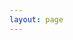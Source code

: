 ```yaml
---
layout: page
---
```


<script setup>
import {
  VPTeamPage,
  VPTeamPageTitle,
  VPTeamMembers
} from 'vitepress/theme'

const members = [
  {
    avatar: 'https://github.com/That411Guy.png',
    name: 'Michael H',
    title: 'Founder: GameServerHosting',
    links: [
      { icon: 'discord', link: 'https://discord.gg/gsh' },
      { icon: 'x', link: 'https://twitter.com/GameServersHub' },
      { icon: 'facebook', link: 'https://www.facebook.com/people/Gameservershub/61559304243890/' },
      { icon: 'instagram', link: 'https://www.instagram.com/gameservershub/' },
      { icon: 'github', link: 'https://github.com/ServersHub' },
    ]
  },
  {
    avatar: 'https://github.com/MxLNinjaz.png',
    name: 'Josh F',
    title: 'Founder: GameServerHosting',
    links: [
      { icon: 'discord', link: 'https://discord.gg/gsh' },
      { icon: 'x', link: 'https://twitter.com/GameServersHub' },
      { icon: 'facebook', link: 'https://www.facebook.com/people/Gameservershub/61559304243890/' },
      { icon: 'instagram', link: 'https://www.instagram.com/gameservershub/' },
      { icon: 'github', link: 'https://github.com/ServersHub' },
    ]
  },
  {
    avatar: 'https://github.com/GameServersHub.png',
    name: 'Samuel D',
    title: 'Founder: GameServersHub',
    links: [
      { icon: 'discord', link: 'https://discord.gg/gsh' },
      { icon: 'x', link: 'https://twitter.com/GameServersHub' },
      { icon: 'facebook', link: 'https://www.facebook.com/people/Gameservershub/61559304243890/' },
      { icon: 'instagram', link: 'https://www.instagram.com/gameservershub/' },
      { icon: 'github', link: 'https://github.com/ServersHub' },
    ]
  },
]
</script>

<VPTeamPage>
  <VPTeamPageTitle>
    <template #title>
      Our Team
    </template>
    <template #lead>
      Michael Harrison – The head master behind game server rentals
When he's not barking orders or conducting military-style drills for optimal server performance, Michael Harrison, our fearless leader, is busy making sure every byte and bit is in perfect alignment. A former military veteran and a proud father, Michael's precision and discipline ensure that our servers are always battle-ready. As the founder and creator behind Dedicated Game Server Rentals, his knack for transforming war strategies into server management techniques is legendary. He’s the reason our servers can handle anything from a small skirmish to a full-scale gaming war.

Fun Fact: Michael once tried to teach his servers to march in formation. While they didn't quite get it, they did manage to stay perfectly synchronized. Mission accomplished!
<br><br>
Josh Fowler – The Tech Whisperer
Josh Fowler is the tech genius behind the scenes, making sure everything runs smoother than a greased lightning bolt. If there's a tech issue, Josh doesn't just fix it – he befriends it, negotiates a peace treaty, and convinces it to work better than ever before. With a toolkit that includes a soldering iron and a can-do attitude, Josh is our go-to guy for anything with a circuit board.

Fun Fact: Josh once built a server out of spare parts from his old microwave and a vintage 90s Walkman. It ran like a charm, though it did occasionally play Spice Girls songs at random intervals.
<br><br>
Samuel Davis – The Gaming Guru
Samuel Davis, the original founder and creator behind GameServersHub, is our resident gaming aficionado who knows the gaming world inside and out. If there's a new game, Samuel has not only played it but has also beaten it, found all the Easter eggs, and probably written a strategy guide. He brings this extensive gaming knowledge to ensure our servers provide the ultimate gaming experience for our clients.

Fun Fact: Samuel can identify a game just by listening to the background music for three seconds. His record is identifying 42 games in one minute, and he's currently training to break his own world record.

Together, these three founders form the backbone of GameServersHub, turning a shared passion for gaming into a thriving business. They bring military precision, tech wizardry, and unparalleled gaming expertise to the table, ensuring that our servers are the best in the business. Whether you need a server that can withstand a zombie apocalypse or just host a friendly game night, Michael, Josh, and Samuel have got you covered.
</template>
</VPTeamPageTitle>
<VPTeamMembers
    :members="members"
  />
</VPTeamPage>
